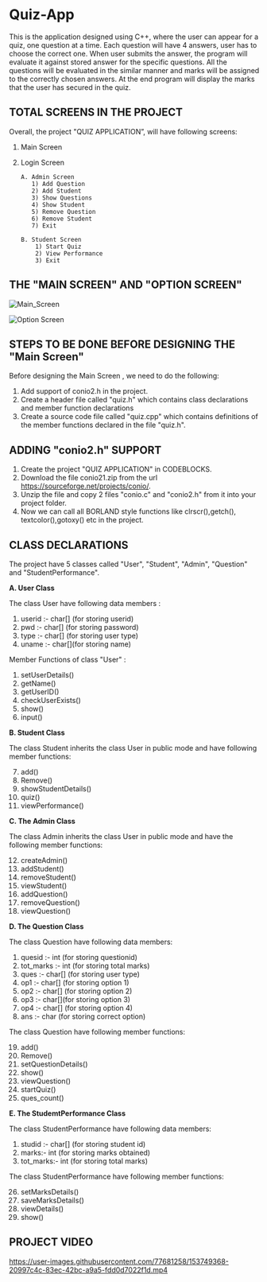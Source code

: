 # Quiz-App
This is the application designed using C++, where the user can appear for a quiz, one question at a time. Each question will have 4 answers, user has to choose the correct one. When user submits the answer, the program will evaluate it against stored answer for the specific questions. All the questions will be evaluated in the similar manner and marks will be assigned to the correctly chosen answers. At the end program will display the marks that the user has secured in the quiz. 

## TOTAL SCREENS IN THE PROJECT
Overall, the project "QUIZ APPLICATION”, will have following screens:
1. Main Screen
2. Login Screen
         
       A. Admin Screen
          1) Add Question
          2) Add Student
          3) Show Questions
          4) Show Student
          5) Remove Question
          6) Remove Student
          7) Exit
    
       B. Student Screen
           1) Start Quiz
           2) View Performance
           3) Exit
           
## THE "MAIN SCREEN" AND "OPTION SCREEN"
![Main_Screen](https://user-images.githubusercontent.com/77681258/153747946-0bd3ab04-70da-49b6-9c87-6d9d7a37a532.jpg)

![Option Screen](https://user-images.githubusercontent.com/77681258/153747950-0052e679-79f2-4cae-ba08-f94a7a76d77a.jpg)

## STEPS TO BE DONE BEFORE DESIGNING THE "Main Screen"

Before designing the Main Screen , we need to do the following:
1. Add support of conio2.h in the project.
2. Create a header file called "quiz.h" which contains class declarations and member function declarations
3. Create a source code file called "quiz.cpp" which contains definitions of the member functions declared in the file "quiz.h". 

## ADDING "conio2.h" SUPPORT
1. Create the project "QUIZ APPLICATION" in CODEBLOCKS.
2. Download the file conio21.zip from the url https://sourceforge.net/projects/conio/.
3. Unzip the file and copy 2 files "conio.c" and "conio2.h" from it into your project folder.
4. Now we can call all BORLAND style functions like clrscr(),getch(), textcolor(),gotoxy() etc in the project.

## CLASS DECLARATIONS
The project have 5 classes called "User", "Student", "Admin", "Question" and  "StudentPerformance".

**A. User Class**

The class User have following data members :
1. userid :- char[] (for storing userid)
2. pwd :- char[] (for storing password)
3. type :- char[] (for storing user type)
4. uname :- char[](for storing name)

Member Functions of class "User" :
1) setUserDetails()
2) getName()
3) getUserID()
4) checkUserExists()
5) show()
6) input()

**B. Student Class**

The class Student inherits the class User in public mode and have following member functions:

7) add()
8) Remove()
9) showStudentDetails()
10) quiz()
11) viewPerformance()

**C. The Admin Class**

The class Admin inherits the class User in public mode and have the following member functions:

12) createAdmin()
13) addStudent()
14) removeStudent()
15) viewStudent()
16) addQuestion()
17) removeQuestion()
18) viewQuestion()

**D. The Question Class**

The class Question have following data members:
1. quesid :- int (for storing questionid)
2. tot_marks :- int (for storing total marks)
3. ques :- char[] (for storing user type)
4. op1 :- char[] (for storing option 1)
5. op2 :- char[] (for storing option 2)
6. op3 :- char[](for storing option 3)
7. op4 :- char[] (for storing option 4)
8. ans :- char (for storing correct option)

The class Question have following member functions:

19) add()
20) Remove()
21) setQuestionDetails()
22) show()
23) viewQuestion()
24) startQuiz()
25) ques_count()

**E. The StudemtPerformance Class**

The class StudentPerformance have following data members:
1. studid :- char[] (for storing student id)
2. marks:- int (for storing marks obtained)
3. tot_marks:- int (for storing total marks)
		
The class StudentPerformance have following member functions:

26) setMarksDetails()
27) saveMarksDetails()
28) viewDetails()
29) show()

## PROJECT VIDEO

https://user-images.githubusercontent.com/77681258/153749368-20997c4c-83ec-42bc-a9a5-fdd0d7022f1d.mp4



